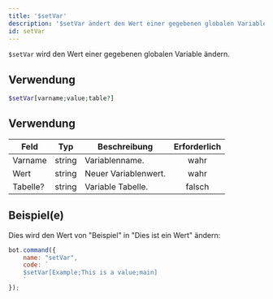 ```yaml
---
title: '$setVar'
description: '$setVar ändert den Wert einer gegebenen globalen Variable.'
id: setVar
---
```


`$setVar` wird den Wert einer gegebenen globalen Variable ändern.

## Verwendung

```php
$setVar[varname;value;table?]
```

## Verwendung

| Feld     | Typ    | Beschreibung         | Erforderlich |
| -------- | ------ | -------------------- |:------------:|
| Varname  | string | Variablenname.       |     wahr     |
| Wert     | string | Neuer Variablenwert. |     wahr     |
| Tabelle? | string | Variable Tabelle.    |    falsch    |

## Beispiel(e)

Dies wird den Wert von "Beispiel" in "Dies ist ein Wert" ändern:

```javascript
bot.command({
    name: "setVar",
    code: `
    $setVar[Example;This is a value;main]
    `
});
```
